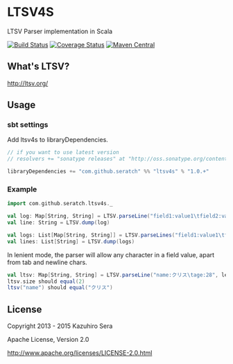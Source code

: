 # LTSV4S

LTSV Parser implementation in Scala

[![Build Status](https://travis-ci.org/seratch/ltsv4s.svg?branch=develop)](https://travis-ci.org/seratch/ltsv4s)
[![Coverage Status](https://coveralls.io/repos/seratch/ltsv4s/badge.png?branch=develop)](https://coveralls.io/r/seratch/ltsv4s?branch=develop)
[![Maven Central](https://maven-badges.herokuapp.com/maven-central/com.github.seratch/ltsv4s_2.11/badge.svg)](https://maven-badges.herokuapp.com/maven-central/com.github.seratch/ltsv4s_2.11)

## What's LTSV?

http://ltsv.org/

## Usage

### sbt settings

Add ltsv4s to libraryDependencies.

```scala
// if you want to use latest version
// resolvers += "sonatype releases" at "http://oss.sonatype.org/content/repositories/releases"

libraryDependencies += "com.github.seratch" %% "ltsv4s" % "1.0.+"
```

### Example

```scala
import com.github.seratch.ltsv4s._

val log: Map[String, String] = LTSV.parseLine("field1:value1\tfield2:value2")
val line: String = LTSV.dump(log)

val logs: List[Map[String, String]] = LTSV.parseLines("field1:value1\tfield2:value2\nfield1:value1\tfield2:value2")
val lines: List[String] = LTSV.dump(logs)
```

In lenient mode, the parser will allow any character in a field value, apart from tab and newline chars.

```scala
val ltsv: Map[String, String] = LTSV.parseLine("name:クリス\tage:28", lenient=true)
ltsv.size should equal(2)
ltsv("name") should equal("クリス")
```

## License

Copyright 2013 - 2015 Kazuhiro Sera

Apache License, Version 2.0

http://www.apache.org/licenses/LICENSE-2.0.html
